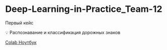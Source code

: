 # Deep-Learning-in-Practice_Team-12
Первый кейс

💡 Распознавание и классификация дорожных знаков

[Colab Ноутбук](https://pixnio.com/ru/%25D1%2584%25D0%25BE%25D1%2582%25D0%25BE/%D0%B6%D0%B8%D0%B2%D0%BE%D1%82%D0%BD%D1%8B%D1%85/%D1%81%D0%BE%D0%B1%D0%B0%D0%BA%D0%B8](https://colab.research.google.com/drive/1y8s1Mm07WcPv4PyrtuWIq-hrxXYa9FJt#scrollTo=Njns91pRStLZ)https://colab.research.google.com/drive/1y8s1Mm07WcPv4PyrtuWIq-hrxXYa9FJt#scrollTo=Njns91pRStLZ)
